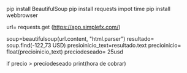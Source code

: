 pip install BeautifulSoup
pip install requests
impot time
pip install webbrowser

url= requests.get (https://app.simplefx.com/)

soup=beautifulsoup(url.content, "html.parser")
resultado= soup.find(<font style="vertical-align: inherit;">-122,73 USD</font>)
presioinicio_text=resultado.text
precioinicio= float(precioinicio_text)
preciodeseado= 25usd


if precio >  preciodeseado
print(hora de cobrar)
